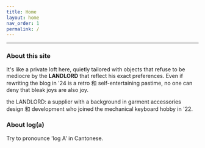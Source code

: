 ```yaml
---
title: Home
layout: home
nav_order: 1
permalink: /
---
```

----
### About this site

It's like a private loft here, quietly tailored with objects that refuse to be mediocre by the **LANDLORD** that reflect his exact preferences. Even if rewriting the blog in '24 is a retro 和 self-entertaining pastime, no one can deny that bleak joys are also joy. 

the LANDLORD: a supplier with a background in garment accessories design 和 development who joined the mechanical keyboard hobby in '22.

### About log(a)

Try to pronounce 'log A' in Cantonese.
